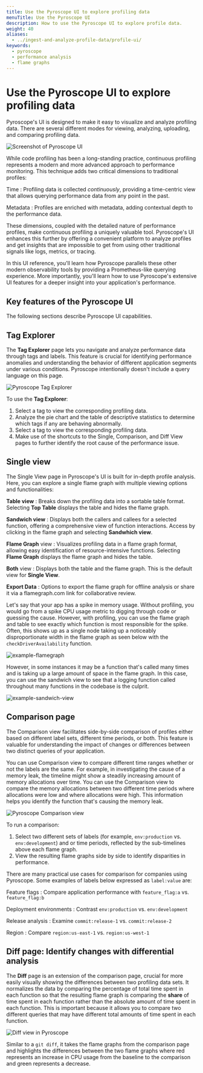 ```yaml
---
title: Use the Pyroscope UI to explore profiling data
menuTitle: Use the Pyroscope UI
description: How to use the Pyroscope UI to explore profile data.
weight: 40
aliases:
  - ../ingest-and-analyze-profile-data/profile-ui/
keywords:
  - pyroscope
  - performance analysis
  - flame graphs
---
```


# Use the Pyroscope UI to explore profiling data

Pyroscope's UI is designed to make it easy to visualize and analyze profiling data.
There are several different modes for viewing, analyzing, uploading, and comparing profiling data.

![Screenshot of Pyroscope UI](/media/docs/pyroscope/screenshot-pyroscope-comparison-view.png)

While code profiling has been a long-standing practice, continuous profiling represents a modern and more advanced approach to performance monitoring. This technique adds two critical dimensions to traditional profiles:

Time
: Profiling data is collected _continuously_, providing a time-centric view that allows querying performance data from any point in the past.

Metadata
: Profiles are enriched with metadata, adding contextual depth to the performance data.

These dimensions, coupled with the detailed nature of performance profiles, make continuous profiling a uniquely valuable tool.
Pyroscope's UI enhances this further by offering a convenient platform to analyze profiles and get insights that are impossible to get from using other traditional signals like logs, metrics, or tracing.

In this UI reference, you'll learn how Pyroscope parallels these other modern observability tools by providing a Prometheus-like querying experience. More importantly, you'll learn how to use Pyroscope's extensive UI features for a deeper insight into your application's performance.

## Key features of the Pyroscope UI

The following sections describe Pyroscope UI capabilities.

<!-- Add a screenshot with numbered parts for each of the sections described below. -->

## Tag Explorer

The **Tag Explorer** page lets you navigate and analyze performance data through tags and labels.
This feature is crucial for identifying performance anomalies and understanding the behavior of different application segments under various conditions.
Pyroscope intentionally doesn't include a query language on this page.

![Pyroscope Tag Explorer](/media/docs/pyroscope/screenshot-pyroscope-tag-explorer.png)

To use the **Tag Explorer**:

1. Select a tag to view the corresponding profiling data.
1. Analyze the pie chart and the table of descriptive statistics to determine which tags if any are behaving abnormally.
1. Select a tag to view the corresponding profiling data.
1. Make use of the shortcuts to the Single, Comparison, and Diff View pages to further identify the root cause of the performance issue.

## Single view

The Single View page in Pyroscope's UI is built for in-depth profile analysis. Here, you can explore a single flame graph with multiple viewing options and functionalities:

**Table view**
: Breaks down the profiling data into a sortable table format. Selecting **Top Table** displays the table and hides the flame graph.

**Sandwich view**
: Displays both the callers and callees for a selected function, offering a comprehensive view of function interactions. Access by clicking in the flame graph and selecting **Sandwhich view**.

**Flame Graph** view
: Visualizes profiling data in a flame graph format, allowing easy identification of resource-intensive functions. Selecting **Flame Graph** displays the flame graph and hides the table.

**Both** view
: Displays both the table and the flame graph. This is the default view for **Single View**.

**Export Data**
: Options to export the flame graph for offline analysis or share it via a flamegraph.com link for collaborative review.

<!-- Visual Placeholder:** *Screenshots demonstrating each view option in the Single View page.* -->

Let's say that your app has a spike in memory usage.
Without profiling, you would go from a spike CPU usage metric to digging through code or guessing the cause.
However, with profiling, you can use the flame graph and table to see exactly which function is most responsible for the spike.
Often, this shows up as a single node taking up a noticeably disproportionate width in the flame graph as seen below with the `checkDriverAvailability` function.

![example-flamegraph](https://grafana.com/static/img/pyroscope/pyroscope-ui-single-2023-11-30.png)

However, in some instances it may be a function that's called many times and is taking up a large amount of space in the flame graph.
In this case, you can use the sandwich view to see that a logging function called throughout many functions in the codebase is the culprit.

![example-sandwich-view](https://grafana.com/static/img/pyroscope/sandwich-view-2023-11-30.png)

## Comparison page

The Comparison view facilitates side-by-side comparison of profiles either based on different label sets, different time periods, or both.
This feature is valuable for understanding the impact of changes or differences between two distinct queries of your application.

You can use Comparison view to compare different time ranges whether or not the labels are the same.
For example, in investigating the cause of a memory leak, the timeline might show a steadily increasing amount of memory allocations over time.
You can use the Comparison view to compare the memory allocations between two different time periods where allocations were low and where allocations were high.
This information helps you identify the function that's causing the memory leak.

![Pyroscope Comparison view](/media/docs/pyroscope/screenshot-pyroscope-comparison-view.png)

To run a comparison:

1. Select two different sets of labels (for example, `env:production` vs. `env:development`) and or time periods, reflected by the sub-timelines above each flame graph.
1. View the resulting flame graphs side by side to identify disparities in performance.

There are many practical use cases for comparison for companies using Pyroscope.
Some examples of labels below expressed as `label:value` are:

Feature flags
: Compare application performance with `feature_flag:a` vs. `feature_flag:b`

Deployment environments
: Contrast `env:production` vs. `env:development`

Release analysis
: Examine `commit:release-1` vs. `commit:release-2`

Region
: Compare `region:us-east-1` vs. `region:us-west-1`

## Diff page: Identify changes with differential analysis

The **Diff** page is an extension of the comparison page, crucial for more easily visually showing the differences between two profiling data sets.
It normalizes the data by comparing the percentage of total time spent in each function so that the resulting flame graph is comparing the __share__ of time spent in each function rather than the absolute amount of time spent in each function.
This is important because it allows you to compare two different queries that may have different total amounts of time spent in each function.

![Diff view in Pyroscope](/media/docs/pyroscope/screenshot-pyroscope-diff-view.png)

Similar to a `git diff`, it takes the flame graphs from the comparison page and highlights the differences between the two flame graphs where red represents an increase in CPU usage from the baseline to the comparison and green represents a decrease.

<!-- and a diff between two time periods during an introduction of a memory leak:
![memory leak](https://grafana.com/static/img/pyroscope/pyroscope-memory-leak-2023-11-30.png) -->

